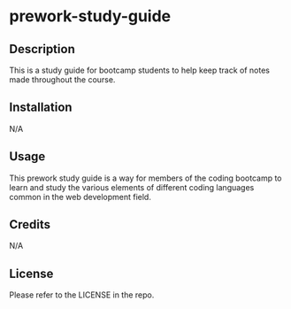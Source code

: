 # prework-study-guide

## Description

This is a study guide for bootcamp students to help keep track of notes made throughout the course.

## Installation

N/A

## Usage

This prework study guide is a way for members of the coding bootcamp to learn and study the various elements of different coding languages common in the web development field.

## Credits

N/A

## License

Please refer to the LICENSE in the repo.

